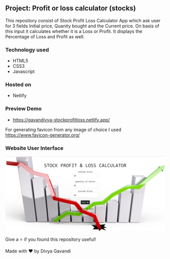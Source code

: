 ## Project: Profit or loss calculator (stocks)

This repository consist of Stock Profit Loss Calculator App which ask user for 3 fields Initial price,
Quanity bought and the Current price. On basis of this input it calculates whether it is a Loss or Profit.
It displays the Percentage of Loss and Profit as well.

### Technology used
- HTML5
- CSS3
- Javascript

### Hosted on 
- Netlify

### Preview Demo 
- https://gavandivya-stockprofitloss.netlify.app/

For generating favicon from any image of choice I used https://www.favicon-generator.org/

### Website User Interface

![profitloss](https://github.com/gavandivya/neogCampPortfolio/raw/main/images/profitloass.png)

Give a ⭐️ if you found this repository useful!

Made with ❤️ by Divya Gavandi
